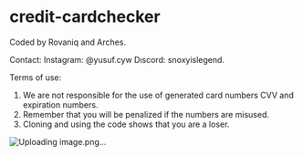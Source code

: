 # credit-cardchecker 
Coded by Rovaniq and Arches.

Contact: 
Instagram: @yusuf.cyw
Dıscord: snoxyislegend.


Terms of use: 
1) We are not responsible for the use of generated card numbers CVV and expiration numbers.
2) Remember that you will be penalized if the numbers are misused.
3) Cloning and using the code shows that you are a loser.

![Uploading image.png…]()
